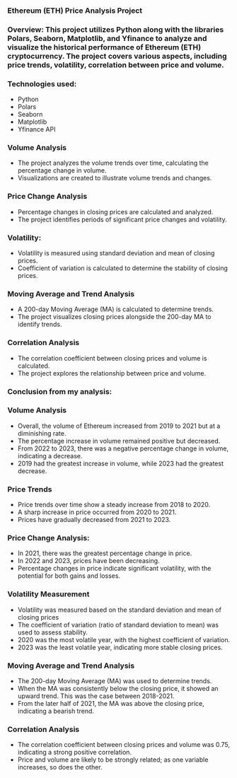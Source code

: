 ### Ethereum (ETH) Price Analysis Project
### Overview: This project utilizes Python along with the libraries Polars, Seaborn, Matplotlib, and Yfinance to analyze and visualize the historical performance of Ethereum (ETH) cryptocurrency. The project covers various aspects, including price trends, volatility, correlation between price and volume. 

### Technologies used:
* Python
* Polars
* Seaborn
* Matplotlib
* Yfinance API
  
### Volume Analysis
* The project analyzes the volume trends over time, calculating the percentage change in volume.
* Visualizations are created to illustrate volume trends and changes.

### Price Change Analysis
* Percentage changes in closing prices are calculated and analyzed.
* The project identifies periods of significant price changes and volatility.

### Volatility:
* Volatility is measured using standard deviation and mean of closing prices.
* Coefficient of variation is calculated to determine the stability of closing prices.
  
### Moving Average and Trend Analysis
* A 200-day Moving Average (MA) is calculated to determine trends.
* The project visualizes closing prices alongside the 200-day MA to identify trends.
  
### Correlation Analysis
* The correlation coefficient between closing prices and volume is calculated.
* The project explores the relationship between price and volume.



 ### Conclusion from my analysis:

 ### Volume Analysis
 * Overall, the volume of Ethereum increased from 2019 to 2021 but at a diminishing rate.
 * The percentage increase in volume remained positive but decreased.
 * From 2022 to 2023, there was a negative percentage change in volume, indicating a decrease.
 * 2019 had the greatest increase in volume, while 2023 had the greatest decrease.

### Price Trends
* Price trends over time show a steady increase from 2018 to 2020.
* A sharp increase in price occurred from 2020 to 2021.
* Prices have gradually decreased from 2021 to 2023.

### Price Change Analysis:
* In 2021, there was the greatest percentage change in price.
* In 2022 and 2023, prices have been decreasing.
* Percentage changes in price indicate significant volatility, with the potential for both gains and losses.

### Volatility Measurement
* Volatility was measured based on the standard deviation and mean of closing prices
* The coefficient of variation (ratio of standard deviation to mean) was used to assess stability.
* 2020 was the most volatile year, with the highest coefficient of variation.
* 2023 was the least volatile year, indicating more stable closing prices.

### Moving Average and Trend Analysis
* The 200-day Moving Average (MA) was used to determine trends.
* When the MA was consistently below the closing price, it showed an upward trend. This was the case between 2018-2021.
* From the later half of 2021, the MA was above the closing price, indicating a bearish trend.

### Correlation Analysis
* The correlation coefficient between closing prices and volume was 0.75, indicating a strong positive correlation.
* Price and volume are likely to be strongly related; as one variable increases, so does the other.























